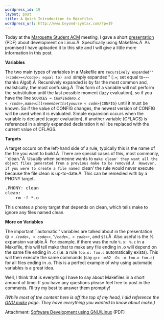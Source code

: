 ```yaml
--- 
wordpress_id: 19
layout: post
title: A Quick Introduction to Makefiles
wordpress_url: http://www.beyond-syntax.com/?p=19
---
```

Today at the <a href="http://acm.mscs.mu.edu/">Marquette Student ACM</a> meeting, I gave a short <a href="http://www.beyond-syntax.com/uploads/2009/02/linux-dev.pdf">presentation</a> (PDF) about development on Linux.Â  Specifically using Makefiles.Â  As promised I have uploaded it to this site and I will give a little more information in this post.

<!--more-->

<strong>Variables</strong>

The two main types of variables in a Makefile are ``recursively expanded'' (<code>=</code>; equal to) and ``simply expanded'' (<code>:=</code>; set equal to---thanks Algol).Â  Recursively expanded is by far the most common and, realistically, the most confusing.Â  This form of a variable will not perform the substitution until the last possible moment (lazy evaluation), so if you have the line <code>SOURCES = ${CONFIG} demo.c</code>, make will remember that you use <code>${CONFIG}</code> until it must be known.  So if the value of CONFIG changes, the newest version of CONFIG will be used when it is evaluated.  Simple expansion occurs when the variable is declared (eager evaluation), if another variable (CFLAGS) is referenced in a simply expanded declaration it will be replaced with the current value of CFLAGS.

<strong>Targets</strong>

A target occurs on the left-hand side of a rule, typically this is the name of the file you want to build.Â  There are special cases of this, most commonly, ``clean.''Â  Usually when someone wants to `make clean' they want all the object files generated from a previous make to be removed.Â  However, if you were to create a file named `clean' the rule would never execute because the file clean is up-to-date.Â  This can be remedied with by a PHONY target.
<pre lang="make">.PHONY: clean
clean:
    rm -f *.o</pre>
This creates a phony target that depends on clean, which tells make to ignore any files named clean.

<strong>More on Variables</strong>

The important ``automatic'' variables are talked about in the presentation (<code>$@</code>, <code>$&lt;</code>, <code>$^</code>, <code>$+</code>, and <code>$?</code>).Â  Also useful is the % expansion variable.Â  For example, if there was the rule <code>%.o: %.c</code> in a Makefile, this will tell make that to make any file ending in .o will depend on the same file ending in .c (i.e. a rule <code>foo.o: foo.c</code> automatically exists).  This will then execute the same commands (say <code>gcc -m32 -Os -o foo.o foo.c</code>) for all files ending in .o.  This is a perfect example of why using automatic variables is a great idea.

Well, I think that is everything I have to say about Makefiles in a short amount of time.  If you have any questions please feel free to post in the comments.  I'll try my best to answer them promptly!

<em>(While most of the content here is off the top of my head, I did reference the <a href="http://www.gnu.org/software/make/manual/make.html">GNU make</a> page.  They have everything you wanted to know about make.)</em>

Attachment: <a href="http://www.beyond-syntax.com/uploads/2009/02/linux-dev.pdf">Software Development using GNU/Linux</a> (PDF)<em><a href="http://www.beyond-syntax.com/uploads/2009/02/linux-dev.pdf">
</a></em>
